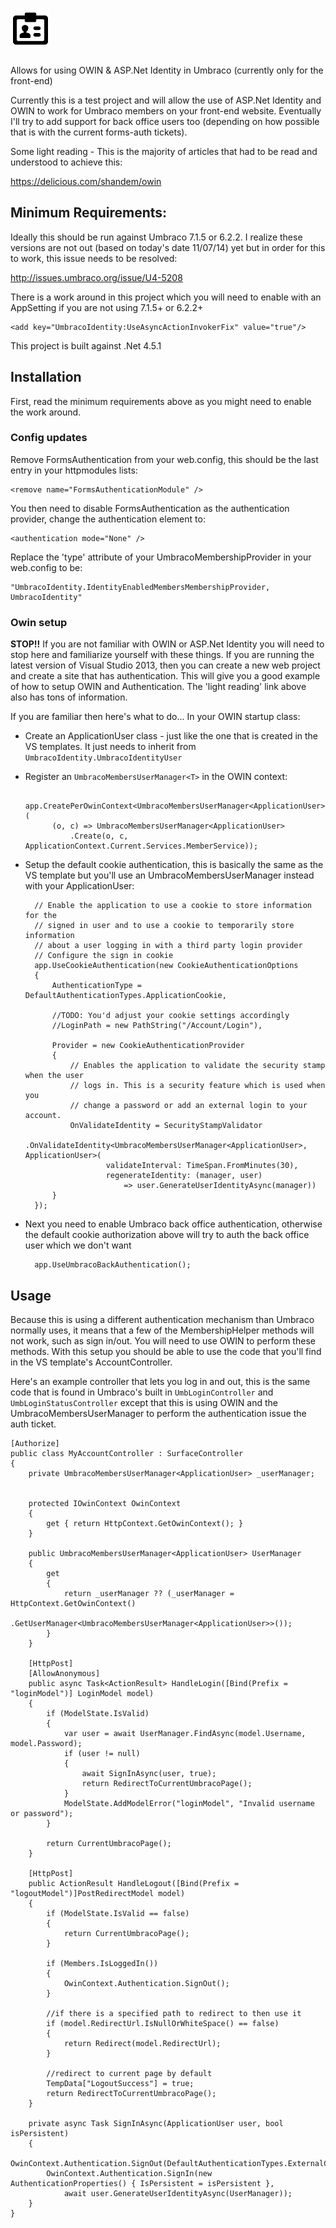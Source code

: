 ![ASP.Net Identity for Umbraco](logo.png?raw=true)
===============

Allows for using OWIN &amp; ASP.Net Identity in Umbraco (currently only for the front-end)

Currently this is a test project and will allow the use of ASP.Net Identity and OWIN to work for Umbraco members on your front-end website. Eventually I'll try to add support for back office users too (depending on how possible that is with the current forms-auth tickets). 

Some light reading - This is the majority of articles that had to be read and understood to achieve this:

https://delicious.com/shandem/owin

## Minimum Requirements:

Ideally this should be run against Umbraco 7.1.5 or 6.2.2. I realize these versions are not out (based on today's date 11/07/14) yet but in order for this to work, this issue needs to be resolved:

http://issues.umbraco.org/issue/U4-5208

There is a work around in this project which you will need to enable with an AppSetting if you are not using 7.1.5+ or 6.2.2+

    <add key="UmbracoIdentity:UseAsyncActionInvokerFix" value="true"/>

This project is built against .Net 4.5.1

## Installation

First, read the minimum requirements above as you might need to enable the work around.

### Config updates

Remove FormsAuthentication from your web.config, this should be the last entry in your httpmodules lists:

    <remove name="FormsAuthenticationModule" />
    
You then need to disable FormsAuthentication as the authentication provider, change the authentication element to:

    <authentication mode="None" />
    
Replace the 'type' attribute of your UmbracoMembershipProvider in your web.config to be:

    "UmbracoIdentity.IdentityEnabledMembersMembershipProvider, UmbracoIdentity"
    
### Owin setup

**STOP!!** If you are not familiar with OWIN or ASP.Net Identity you will need to stop here and familiarize yourself with these things. If you are running the latest version of Visual Studio 2013, then you can create a new web project and create a site that has authentication. This will give you a good example of how to setup OWIN and Authentication. The 'light reading' link above also has tons of information.

If you are familiar then here's what to do... In your OWIN startup class:

* Create an ApplicationUser class - just like the one that is created in the VS templates. It just needs to inherit from `UmbracoIdentity.UmbracoIdentityUser`
* Register an `UmbracoMembersUserManager<T>` in the OWIN context:

        app.CreatePerOwinContext<UmbracoMembersUserManager<ApplicationUser>>(
            (o, c) => UmbracoMembersUserManager<ApplicationUser>
                .Create(o, c, ApplicationContext.Current.Services.MemberService));
                
* Setup the default cookie authentication, this is basically the same as the VS template but you'll use an UmbracoMembersUserManager instead with your ApplicationUser:

        // Enable the application to use a cookie to store information for the 
        // signed in user and to use a cookie to temporarily store information 
        // about a user logging in with a third party login provider 
        // Configure the sign in cookie
        app.UseCookieAuthentication(new CookieAuthenticationOptions
        {
            AuthenticationType = DefaultAuthenticationTypes.ApplicationCookie,

            //TODO: You'd adjust your cookie settings accordingly
            //LoginPath = new PathString("/Account/Login"),

            Provider = new CookieAuthenticationProvider
            {
                // Enables the application to validate the security stamp when the user 
                // logs in. This is a security feature which is used when you 
                // change a password or add an external login to your account.  
                OnValidateIdentity = SecurityStampValidator
                    .OnValidateIdentity<UmbracoMembersUserManager<ApplicationUser>, ApplicationUser>(
                        validateInterval: TimeSpan.FromMinutes(30),
                        regenerateIdentity: (manager, user)
                            => user.GenerateUserIdentityAsync(manager))
            }
        });
        
* Next you need to enable Umbraco back office authentication, otherwise the default cookie authorization above will try to auth the back office user which we don't want

        app.UseUmbracoBackAuthentication();
        
## Usage

Because this is using a different authentication mechanism than Umbraco normally uses, it means that a few of the MembershipHelper methods will not work, such as sign in/out. You will need to use OWIN to perform these methods. With this setup you should be able to use the code that you'll find in the VS template's AccountController.
    
Here's an example controller that lets you log in and out, this is the same code that is found in Umbraco's built in `UmbLoginController` and `UmbLoginStatusController` except that this is using OWIN and the UmbracoMembersUserManager to perform the authentication issue the auth ticket.

    [Authorize]
    public class MyAccountController : SurfaceController
    {
        private UmbracoMembersUserManager<ApplicationUser> _userManager;


        protected IOwinContext OwinContext
        {
            get { return HttpContext.GetOwinContext(); }
        }

        public UmbracoMembersUserManager<ApplicationUser> UserManager
        {
            get
            {
                return _userManager ?? (_userManager = HttpContext.GetOwinContext()
                    .GetUserManager<UmbracoMembersUserManager<ApplicationUser>>());
            }
        }

        [HttpPost]
        [AllowAnonymous]
        public async Task<ActionResult> HandleLogin([Bind(Prefix = "loginModel")] LoginModel model)
        {
            if (ModelState.IsValid)
            {
                var user = await UserManager.FindAsync(model.Username, model.Password);
                if (user != null)
                {
                    await SignInAsync(user, true);
                    return RedirectToCurrentUmbracoPage();
                }
                ModelState.AddModelError("loginModel", "Invalid username or password");
            }

            return CurrentUmbracoPage();
        }

        [HttpPost]
        public ActionResult HandleLogout([Bind(Prefix = "logoutModel")]PostRedirectModel model)
        {
            if (ModelState.IsValid == false)
            {
                return CurrentUmbracoPage();
            }

            if (Members.IsLoggedIn())
            {
                OwinContext.Authentication.SignOut();
            }

            //if there is a specified path to redirect to then use it
            if (model.RedirectUrl.IsNullOrWhiteSpace() == false)
            {
                return Redirect(model.RedirectUrl);
            }

            //redirect to current page by default
            TempData["LogoutSuccess"] = true;
            return RedirectToCurrentUmbracoPage();
        }

        private async Task SignInAsync(ApplicationUser user, bool isPersistent)
        {
            OwinContext.Authentication.SignOut(DefaultAuthenticationTypes.ExternalCookie);
            OwinContext.Authentication.SignIn(new AuthenticationProperties() { IsPersistent = isPersistent },
                await user.GenerateUserIdentityAsync(UserManager));
        }
    }
